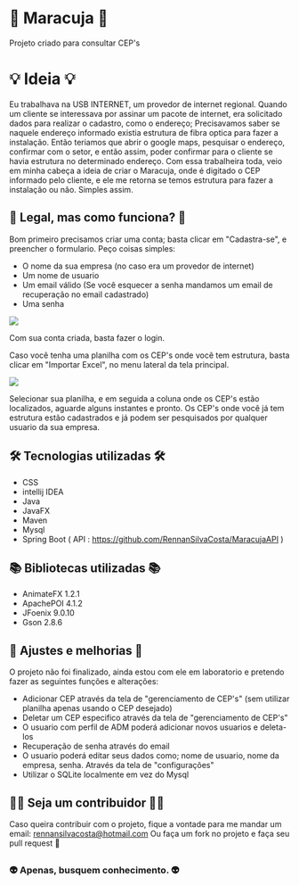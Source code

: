 # :melon: Maracuja :melon:
Projeto criado para consultar CEP's

# :bulb: Ideia :bulb:
Eu trabalhava na USB INTERNET, um provedor de internet regional. Quando um cliente se interessava por assinar um pacote de internet, era solicitado dados para realizar o cadastro, como o endereço; Precisavamos saber se naquele endereço informado existia estrutura de fibra optica para fazer a instalação. Então teriamos que abrir o google maps, pesquisar o endereço, confirmar com o setor, e então assim, poder confirmar para o cliente se havia estrutura no determinado endereço. 
Com essa trabalheira toda, veio em minha cabeça a ideia de criar o Maracuja, onde é digitado o CEP informado pelo cliente, e ele me retorna se temos estrutura para fazer a instalação ou não. Simples assim.

## :thinking: Legal, mas como funciona? :thinking:
Bom primeiro precisamos criar uma conta; basta clicar em "Cadastra-se", e preencher o formulario. Peço coisas simples:

* O nome da sua empresa (no caso era um provedor de internet)
* Um nome de usuario
* Um email válido (Se você esquecer a senha mandamos um email de recuperação no email cadastrado)
* Uma senha

<img src="https://media.giphy.com/media/ROxNPEQKoNn9qXM2YJ/giphy.gif">

Com sua conta criada, basta fazer o login.

Caso você tenha uma planilha com os CEP's onde você tem estrutura, basta clicar em "Importar Excel", no menu lateral da tela principal.

<img src="https://media.giphy.com/media/O6hNGIsiadqwwbmrO6/giphy.gif">

Selecionar sua planilha, e em seguida a coluna onde os CEP's estão localizados, aguarde alguns instantes e pronto. Os CEP's onde você já tem estrutura estão cadastrados e já podem ser pesquisados por qualquer usuario da sua empresa.

## :hammer_and_wrench: Tecnologias utilizadas :hammer_and_wrench:

* CSS
* intellij IDEA
* Java
* JavaFX
* Maven
* Mysql
* Spring Boot ( API : https://github.com/RennanSilvaCosta/MaracujaAPI )

## :books: Bibliotecas utilizadas :books:

* AnimateFX 1.2.1
* ApachePOI 4.1.2
* JFoenix 9.0.10
* Gson 2.8.6

## :wrench: Ajustes e melhorias :wrench:

O projeto não foi finalizado, ainda estou com ele em laboratorio e pretendo fazer as seguintes funções e alterações:

* Adicionar CEP através da tela de "gerenciamento de CEP's" (sem utilizar planilha apenas usando o CEP desejado)
* Deletar um CEP especifico através da tela de "gerenciamento de CEP's"
* O usuario com perfil de ADM poderá adicionar novos usuarios e deleta-los
* Recuperação de senha através do email
* O usuario poderá editar seus dados como; nome de usuario, nome da empresa, senha. Através da tela de "configurações"
* Utilizar o SQLite localmente em vez do Mysql

## :raising_hand_woman: Seja um contribuidor :raising_hand_man:

Caso queira contribuir com o projeto, fique a vontade para me mandar um email: rennansilvacosta@hotmail.com
Ou faça um fork no projeto e faça seu pull request :slightly_smiling_face:

##

### :alien: Apenas, busquem conhecimento. :alien:
